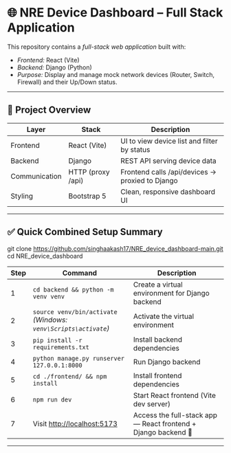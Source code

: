 # 🌐 NRE Device Dashboard – Full Stack Application

This repository contains a *full-stack web application* built with:
- *Frontend:* React (Vite)
- *Backend:* Django (Python)
- *Purpose:* Display and manage mock network devices (Router, Switch, Firewall) and their Up/Down status.

---

## 🧭 Project Overview

| Layer | Stack             | Description                                     |
|--------|-------------------|-------------------------------------------------|
| Frontend | React (Vite)      | UI to view device list and filter by status     |
| Backend | Django            | REST API serving device data                    |
| Communication | HTTP (proxy /api) | Frontend calls /api/devices → proxied to Django |
| Styling | Bootstrap 5       | Clean, responsive dashboard UI                  |

---

## ✅ Quick Combined Setup Summary
git clone https://github.com/singhaakash17/NRE_device_dashboard-main.git
cd NRE_device_dashboard

| Step | Command                                               | Description                                                    |
| ---- | ----------------------------------------------------- | -------------------------------------------------------------- |
| 1    | `cd backend && python -m venv venv`                   | Create a virtual environment for Django backend                |
| 2    | `source venv/bin/activate` <br> *(Windows: `venv\Scripts\activate`)* | Activate the virtual environment                               |
| 3    | `pip install -r requirements.txt`                     | Install backend dependencies                                   |
| 4    | `python manage.py runserver 127.0.0.1:8000`           | Run Django backend                                             |
| 5    | `cd ./frontend/ && npm install`                       | Install frontend dependencies                                  |
| 6    | `npm run dev`                                         | Start React frontend (Vite dev server)                         |
| 7    | Visit [http://localhost:5173](http://localhost:5173)  | Access the full-stack app — React frontend + Django backend 🎉 |

---